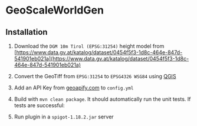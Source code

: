 # GeoScaleWorldGen

## Installation
1. Download the `DGM 10m Tirol (EPSG:31254)` height model from [https://www.data.gv.at/katalog/dataset/0454f5f3-1d8c-464e-847d-541901eb021a](https://www.data.gv.at/katalog/dataset/0454f5f3-1d8c-464e-847d-541901eb021a)

2. Convert the GeoTiff from `EPSG:31254` to `EPSG4326 WSG84` using [QGIS](https://www.qgis.org/de/site/)

3. Add an API Key from [geoapify.com](https://www.geoapify.com/get-started-with-maps-api) to `config.yml`

4. Build with `mvn clean package`. It should automatically run the unit tests. If tests are successful:

5. Run plugin in a `spigot-1.18.2.jar` server